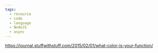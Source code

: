 ```yaml
---
tags:
  - resource
  - code
  - language
  - NodeJS
  - async
---
```

https://journal.stuffwithstuff.com/2015/02/01/what-color-is-your-function/